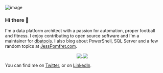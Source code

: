 ![image](https://user-images.githubusercontent.com/981370/109423645-3d1ade80-79d8-11eb-8484-11e6202a6f3c.png)

### Hi there 👋
I'm a data platform architect with a passion for automation, proper football and fitness. I enjoy contributing to open source software and I'm a maintainer for [dbatools](https://github.com/sqlcollaborative/dbatools/).  I also blog about PowerShell, SQL Server and a few random topics at [JessPomfret.com](http://jesspomfret.com/).

<div align="center">
<a href="https://github.com/anuraghazra/github-readme-stats">
  <img align="center" src="https://github-readme-stats.vercel.app/api?username=jpomfret&show_icons=true&theme=vue-dark" />
</a>
<a href="https://github.com/anuraghazra/github-readme-stats">
  <img align="center" src="https://github-readme-stats.vercel.app/api/top-langs/?username=jpomfret&layout=compact" />
</a>
</div>

<p></p>

<p></p>

<!-- Actual text -->
You can find me on [Twitter][1], or on [LinkedIn][2].

<!-- Links to your social media accounts -->
[1]: https://twitter.com/jpomfret
[2]: https://www.linkedin.com/in/jpomfret/

